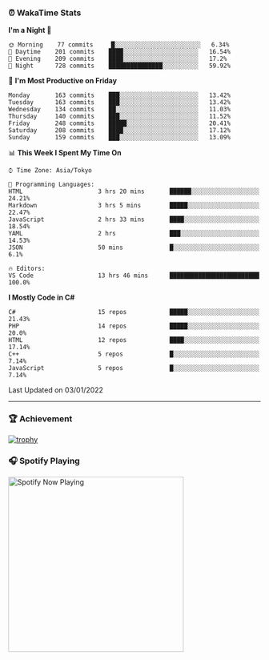 ### ⏰ WakaTime Stats


<!--START_SECTION:waka-->
**I'm a Night 🦉** 

```text
🌞 Morning    77 commits     █░░░░░░░░░░░░░░░░░░░░░░░░   6.34% 
🌆 Daytime    201 commits    ████░░░░░░░░░░░░░░░░░░░░░   16.54% 
🌃 Evening    209 commits    ████░░░░░░░░░░░░░░░░░░░░░   17.2% 
🌙 Night      728 commits    ███████████████░░░░░░░░░░   59.92%

```
📅 **I'm Most Productive on Friday** 

```text
Monday       163 commits    ███░░░░░░░░░░░░░░░░░░░░░░   13.42% 
Tuesday      163 commits    ███░░░░░░░░░░░░░░░░░░░░░░   13.42% 
Wednesday    134 commits    ██░░░░░░░░░░░░░░░░░░░░░░░   11.03% 
Thursday     140 commits    ███░░░░░░░░░░░░░░░░░░░░░░   11.52% 
Friday       248 commits    █████░░░░░░░░░░░░░░░░░░░░   20.41% 
Saturday     208 commits    ████░░░░░░░░░░░░░░░░░░░░░   17.12% 
Sunday       159 commits    ███░░░░░░░░░░░░░░░░░░░░░░   13.09%

```


📊 **This Week I Spent My Time On** 

```text
⌚︎ Time Zone: Asia/Tokyo

💬 Programming Languages: 
HTML                     3 hrs 20 mins       ██████░░░░░░░░░░░░░░░░░░░   24.21% 
Markdown                 3 hrs 5 mins        █████░░░░░░░░░░░░░░░░░░░░   22.47% 
JavaScript               2 hrs 33 mins       ████░░░░░░░░░░░░░░░░░░░░░   18.54% 
YAML                     2 hrs               ███░░░░░░░░░░░░░░░░░░░░░░   14.53% 
JSON                     50 mins             █░░░░░░░░░░░░░░░░░░░░░░░░   6.1%

🔥 Editors: 
VS Code                  13 hrs 46 mins      █████████████████████████   100.0%

```

**I Mostly Code in C#** 

```text
C#                       15 repos            █████░░░░░░░░░░░░░░░░░░░░   21.43% 
PHP                      14 repos            █████░░░░░░░░░░░░░░░░░░░░   20.0% 
HTML                     12 repos            ████░░░░░░░░░░░░░░░░░░░░░   17.14% 
C++                      5 repos             █░░░░░░░░░░░░░░░░░░░░░░░░   7.14% 
JavaScript               5 repos             █░░░░░░░░░░░░░░░░░░░░░░░░   7.14%

```



 Last Updated on 03/01/2022
<!--END_SECTION:waka-->

---

### 🏆 Achievement

[![trophy](https://github-profile-trophy.vercel.app/?username=Slime-hatena&theme=flat&no-bg=true&no-frame=true&column=8)](https://github.com/ryo-ma/github-profile-trophy)

### 🎧 Spotify Playing

[<img src="https://spotify-now-playing-slime-hatena.vercel.app/api/spotify-playing" alt="Spotify Now Playing" width="350" />](https://open.spotify.com/user/slime_hatena)

<!--
**Slime-hatena/Slime-hatena** is a ✨ _special_ ✨ repository because its `README.md` (this file) appears on your GitHub profile.

Here are some ideas to get you started:

- 🔭 I’m currently working on ...
- 🌱 I’m currently learning ...
- 👯 I’m looking to collaborate on ...
- 🤔 I’m looking for help with ...
- 💬 Ask me about ...
- 📫 How to reach me: ...
- 😄 Pronouns: ...
- ⚡ Fun fact: ...
-->

